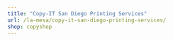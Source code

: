 ```yaml
---
title: "Copy-IT San Diego Printing Services"
url: /la-mesa/copy-it-san-diego-printing-services/
shop: copyshop
---
```

